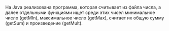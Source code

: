 На Java реализована программа, которая считывает из файла числа, а далее отдельными функциями ищет среди этих чисел минимальное число (getMIn), максимальное число (getMax), считает их общую сумму (getSum) и произведение (getMult).
